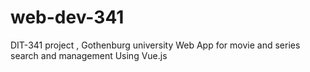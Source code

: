# web-dev-341
DIT-341 project , Gothenburg university Web App for movie and series search and management
Using Vue.js 
